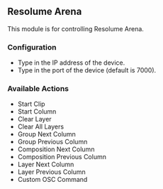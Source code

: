 ## Resolume Arena

This module is for controlling Resolume Arena.

### Configuration

- Type in the IP address of the device.
- Type in the port of the device (default is 7000).

### Available Actions

- Start Clip
- Start Column
- Clear Layer
- Clear All Layers
- Group Next Column
- Group Previous Column
- Composition Next Column
- Composition Previous Column
- Layer Next Column
- Layer Previous Column
- Custom OSC Command
